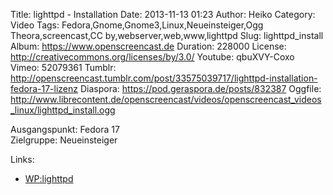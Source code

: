 Title: lighttpd - Installation
Date: 2013-11-13 01:23
Author: Heiko
Category: Video
Tags: Fedora,Gnome,Gnome3,Linux,Neueinsteiger,Ogg Theora,screencast,CC by,webserver,web,www,lighttpd
Slug: lighttpd_install
Album: https://www.openscreencast.de
Duration: 228000
License: http://creativecommons.org/licenses/by/3.0/
Youtube: qbuXVY-Coxo
Vimeo: 52079361
Tumblr: http://openscreencast.tumblr.com/post/33575039717/lighttpd-installation-fedora-17-lizenz
Diaspora: https://pod.geraspora.de/posts/832387
Oggfile: http://www.librecontent.de/openscreencast/videos/openscreencast_videos_linux/lighttpd_install.ogg

Ausgangspunkt: Fedora 17  
Zielgruppe: Neueinsteiger  

Links:

  * [WP:lighttpd](https://de.wikipedia.org/wiki/Lighttpd "Link zu WP:lighttpd" )


